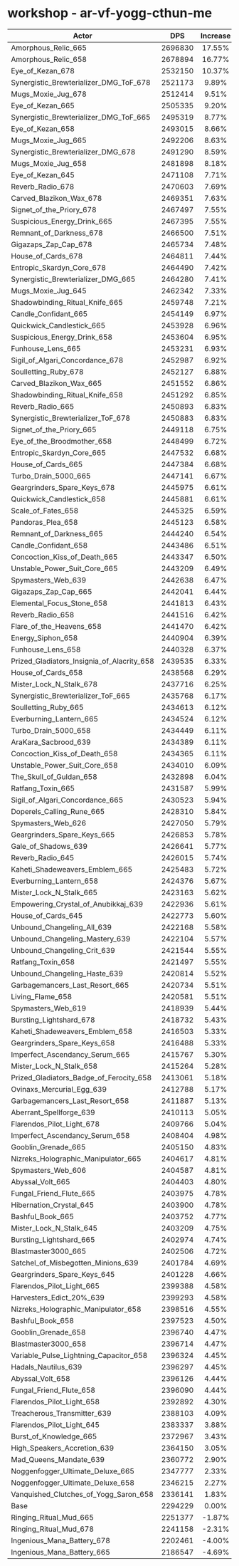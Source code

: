 # workshop - ar-vf-yogg-cthun-me
| Actor | DPS | Increase |
|---|:---:|:---:|
|Amorphous_Relic_665|2696830|17.55%|
|Amorphous_Relic_658|2678894|16.77%|
|Eye_of_Kezan_678|2532150|10.37%|
|Synergistic_Brewterializer_DMG_ToF_678|2521173|9.89%|
|Mugs_Moxie_Jug_678|2512414|9.51%|
|Eye_of_Kezan_665|2505335|9.20%|
|Synergistic_Brewterializer_DMG_ToF_665|2495319|8.77%|
|Eye_of_Kezan_658|2493015|8.66%|
|Mugs_Moxie_Jug_665|2492206|8.63%|
|Synergistic_Brewterializer_DMG_678|2491290|8.59%|
|Mugs_Moxie_Jug_658|2481898|8.18%|
|Eye_of_Kezan_645|2471108|7.71%|
|Reverb_Radio_678|2470603|7.69%|
|Carved_Blazikon_Wax_678|2469351|7.63%|
|Signet_of_the_Priory_678|2467497|7.55%|
|Suspicious_Energy_Drink_665|2467395|7.55%|
|Remnant_of_Darkness_678|2466500|7.51%|
|Gigazaps_Zap_Cap_678|2465734|7.48%|
|House_of_Cards_678|2464811|7.44%|
|Entropic_Skardyn_Core_678|2464490|7.42%|
|Synergistic_Brewterializer_DMG_665|2464280|7.41%|
|Mugs_Moxie_Jug_645|2462342|7.33%|
|Shadowbinding_Ritual_Knife_665|2459748|7.21%|
|Candle_Confidant_665|2454149|6.97%|
|Quickwick_Candlestick_665|2453928|6.96%|
|Suspicious_Energy_Drink_658|2453604|6.95%|
|Funhouse_Lens_665|2453231|6.93%|
|Sigil_of_Algari_Concordance_678|2452987|6.92%|
|Soulletting_Ruby_678|2452127|6.88%|
|Carved_Blazikon_Wax_665|2451552|6.86%|
|Shadowbinding_Ritual_Knife_658|2451292|6.85%|
|Reverb_Radio_665|2450893|6.83%|
|Synergistic_Brewterializer_ToF_678|2450883|6.83%|
|Signet_of_the_Priory_665|2449118|6.75%|
|Eye_of_the_Broodmother_658|2448499|6.72%|
|Entropic_Skardyn_Core_665|2447532|6.68%|
|House_of_Cards_665|2447384|6.68%|
|Turbo_Drain_5000_665|2447141|6.67%|
|Geargrinders_Spare_Keys_678|2445975|6.61%|
|Quickwick_Candlestick_658|2445881|6.61%|
|Scale_of_Fates_658|2445325|6.59%|
|Pandoras_Plea_658|2445123|6.58%|
|Remnant_of_Darkness_665|2444240|6.54%|
|Candle_Confidant_658|2443486|6.51%|
|Concoction_Kiss_of_Death_665|2443347|6.50%|
|Unstable_Power_Suit_Core_665|2443209|6.49%|
|Spymasters_Web_639|2442638|6.47%|
|Gigazaps_Zap_Cap_665|2442041|6.44%|
|Elemental_Focus_Stone_658|2441813|6.43%|
|Reverb_Radio_658|2441516|6.42%|
|Flare_of_the_Heavens_658|2441470|6.42%|
|Energy_Siphon_658|2440904|6.39%|
|Funhouse_Lens_658|2440328|6.37%|
|Prized_Gladiators_Insignia_of_Alacrity_658|2439535|6.33%|
|House_of_Cards_658|2438568|6.29%|
|Mister_Lock_N_Stalk_678|2437716|6.25%|
|Synergistic_Brewterializer_ToF_665|2435768|6.17%|
|Soulletting_Ruby_665|2434613|6.12%|
|Everburning_Lantern_665|2434524|6.12%|
|Turbo_Drain_5000_658|2434449|6.11%|
|AraKara_Sacbrood_639|2434389|6.11%|
|Concoction_Kiss_of_Death_658|2434365|6.11%|
|Unstable_Power_Suit_Core_658|2434010|6.09%|
|The_Skull_of_Guldan_658|2432898|6.04%|
|Ratfang_Toxin_665|2431587|5.99%|
|Sigil_of_Algari_Concordance_665|2430523|5.94%|
|Doperels_Calling_Rune_665|2428310|5.84%|
|Spymasters_Web_626|2427050|5.79%|
|Geargrinders_Spare_Keys_665|2426853|5.78%|
|Gale_of_Shadows_639|2426641|5.77%|
|Reverb_Radio_645|2426015|5.74%|
|Kaheti_Shadeweavers_Emblem_665|2425483|5.72%|
|Everburning_Lantern_658|2424376|5.67%|
|Mister_Lock_N_Stalk_665|2423163|5.62%|
|Empowering_Crystal_of_Anubikkaj_639|2422936|5.61%|
|House_of_Cards_645|2422773|5.60%|
|Unbound_Changeling_All_639|2422168|5.58%|
|Unbound_Changeling_Mastery_639|2422104|5.57%|
|Unbound_Changeling_Crit_639|2421544|5.55%|
|Ratfang_Toxin_658|2421497|5.55%|
|Unbound_Changeling_Haste_639|2420814|5.52%|
|Garbagemancers_Last_Resort_665|2420734|5.51%|
|Living_Flame_658|2420581|5.51%|
|Spymasters_Web_619|2418939|5.44%|
|Bursting_Lightshard_678|2418732|5.43%|
|Kaheti_Shadeweavers_Emblem_658|2416503|5.33%|
|Geargrinders_Spare_Keys_658|2416488|5.33%|
|Imperfect_Ascendancy_Serum_665|2415767|5.30%|
|Mister_Lock_N_Stalk_658|2415264|5.28%|
|Prized_Gladiators_Badge_of_Ferocity_658|2413061|5.18%|
|Ovinaxs_Mercurial_Egg_639|2412788|5.17%|
|Garbagemancers_Last_Resort_658|2411887|5.13%|
|Aberrant_Spellforge_639|2410113|5.05%|
|Flarendos_Pilot_Light_678|2409766|5.04%|
|Imperfect_Ascendancy_Serum_658|2408404|4.98%|
|Gooblin_Grenade_665|2405150|4.83%|
|Nizreks_Holographic_Manipulator_665|2404617|4.81%|
|Spymasters_Web_606|2404587|4.81%|
|Abyssal_Volt_665|2404403|4.80%|
|Fungal_Friend_Flute_665|2403975|4.78%|
|Hibernation_Crystal_645|2403900|4.78%|
|Bashful_Book_665|2403752|4.77%|
|Mister_Lock_N_Stalk_645|2403209|4.75%|
|Bursting_Lightshard_665|2402974|4.74%|
|Blastmaster3000_665|2402506|4.72%|
|Satchel_of_Misbegotten_Minions_639|2401784|4.69%|
|Geargrinders_Spare_Keys_645|2401228|4.66%|
|Flarendos_Pilot_Light_665|2399388|4.58%|
|Harvesters_Edict_20%_639|2399293|4.58%|
|Nizreks_Holographic_Manipulator_658|2398516|4.55%|
|Bashful_Book_658|2397523|4.50%|
|Gooblin_Grenade_658|2396740|4.47%|
|Blastmaster3000_658|2396714|4.47%|
|Variable_Pulse_Lightning_Capacitor_658|2396324|4.45%|
|Hadals_Nautilus_639|2396297|4.45%|
|Abyssal_Volt_658|2396126|4.44%|
|Fungal_Friend_Flute_658|2396090|4.44%|
|Flarendos_Pilot_Light_658|2392892|4.30%|
|Treacherous_Transmitter_639|2388103|4.09%|
|Flarendos_Pilot_Light_645|2383337|3.88%|
|Burst_of_Knowledge_665|2372967|3.43%|
|High_Speakers_Accretion_639|2364150|3.05%|
|Mad_Queens_Mandate_639|2360772|2.90%|
|Noggenfogger_Ultimate_Deluxe_665|2347777|2.33%|
|Noggenfogger_Ultimate_Deluxe_658|2346215|2.27%|
|Vanquished_Clutches_of_Yogg_Saron_658|2336141|1.83%|
|Base|2294229|0.00%|
|Ringing_Ritual_Mud_665|2251377|-1.87%|
|Ringing_Ritual_Mud_678|2241158|-2.31%|
|Ingenious_Mana_Battery_678|2202461|-4.00%|
|Ingenious_Mana_Battery_665|2186547|-4.69%|
